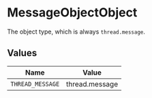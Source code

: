 # MessageObjectObject

The object type, which is always `thread.message`.


## Values

| Name             | Value            |
| ---------------- | ---------------- |
| `THREAD_MESSAGE` | thread.message   |